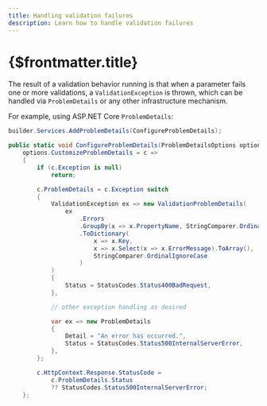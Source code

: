 ```yaml
---
title: Handling validation failures
description: Learn how to handle validation failures
---
```


# {$frontmatter.title}

The result of a validation behavior running is that when a parameter fails one or more validations, a `ValidationException` is thrown, which can be handled via `ProblemDetails` or any other infrastructure mechanism.

For example, using ASP.NET Core `ProblemDetails`:

```cs |copy|title=Program.cs {1}
builder.Services.AddProblemDetails(ConfigureProblemDetails);

public static void ConfigureProblemDetails(ProblemDetailsOptions options) =>
	options.CustomizeProblemDetails = c =>
	{
		if (c.Exception is null)
			return;

		c.ProblemDetails = c.Exception switch
		{
			ValidationException ex => new ValidationProblemDetails(
				ex
					.Errors
					.GroupBy(x => x.PropertyName, StringComparer.OrdinalIgnoreCase)
					.ToDictionary(
						x => x.Key,
						x => x.Select(x => x.ErrorMessage).ToArray(),
						StringComparer.OrdinalIgnoreCase
					)
			)
			{
				Status = StatusCodes.Status400BadRequest,
			},

			// other exception handling as desired

			var ex => new ProblemDetails
			{
				Detail = "An error has occurred.",
				Status = StatusCodes.Status500InternalServerError,
			},
		};

		c.HttpContext.Response.StatusCode =
			c.ProblemDetails.Status
			?? StatusCodes.Status500InternalServerError;
	};

```
